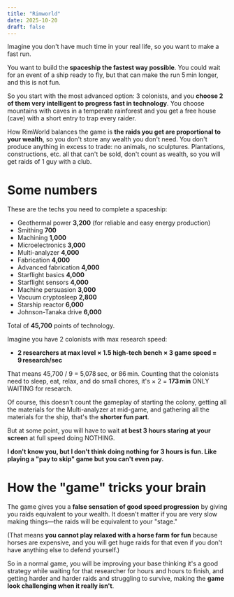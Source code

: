 ```yaml
---
title: "Rimworld"
date: 2025-10-20
draft: false
---
```


Imagine you don't have much time in your real life, so you want to make a fast run.

You want to build the **spaceship the fastest way possible**. You could wait for an event of a ship ready to fly, but that can make the run 5 min longer, and this is not fun.

So you start with the most advanced option: 3 colonists, and you **choose 2 of them very intelligent to progress fast in technology**. You choose mountains with caves in a temperate rainforest and you get a free house (cave) with a short entry to trap every raider.

How RimWorld balances the game is **the raids you get are proportional to your wealth**, so you don't store any wealth you don't need. You don't produce anything in excess to trade: no animals, no sculptures. Plantations, constructions, etc. all that can't be sold, don't count as wealth, so you will get raids of 1 guy with a club.

# Some numbers

These are the techs you need to complete a spaceship:

* Geothermal power **3,200** (for reliable and easy energy production)
* Smithing **700**
* Machining **1,000**
* Microelectronics **3,000**
* Multi-analyzer **4,000**
* Fabrication **4,000**
* Advanced fabrication **4,000**
* Starflight basics **4,000**
* Starflight sensors **4,000**
* Machine persuasion **3,000**
* Vacuum cryptosleep **2,800**
* Starship reactor **6,000**
* Johnson-Tanaka drive **6,000**

Total of **45,700** points of technology.

Imagine you have 2 colonists with max research speed:

- **2 researchers at max level × 1.5 high-tech bench × 3 game speed = 9 research/sec**

That means 45,700 / 9 = 5,078 sec, or 86 min.
Counting that the colonists need to sleep, eat, relax, and do small chores, it's × 2 = **173 min** ONLY WAITING for research.

Of course, this doesn't count the gameplay of starting the colony, getting all the materials for the Multi-analyzer at mid-game, and gathering all the materials for the ship, that's the **shorter fun part**.

But at some point, you will have to wait **at best 3 hours staring at your screen** at full speed doing NOTHING.

**I don't know you, but I don't think doing nothing for 3 hours is fun. Like playing a "pay to skip" game but you can't even pay.**

# How the "game" tricks your brain

The game gives you a **false sensation of good speed progression** by giving you raids equivalent to your wealth. It doesn't matter if you are very slow making things—the raids will be equivalent to your "stage."

(That means **you cannot play relaxed with a horse farm for fun** because horses are expensive, and you will get huge raids for that even if you don't have anything else to defend yourself.)

So in a normal game, you will be improving your base thinking it's a good strategy while waiting for that researcher for hours and hours to finish, and getting harder and harder raids and struggling to 
survive, making the **game look challenging when it really isn't**.